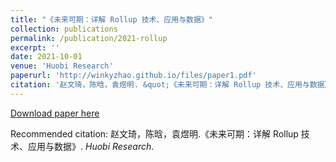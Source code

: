 ```yaml
---
title: "《未来可期：详解 Rollup 技术、应用与数据》"
collection: publications
permalink: /publication/2021-rollup
excerpt: ''
date: 2021-10-01
venue: 'Huobi Research'
paperurl: 'http://winkyzhao.github.io/files/paper1.pdf'
citation: '赵文琦，陈晗，袁煜明. &quot;《未来可期：详解 Rollup 技术、应用与数据》.&quot; <i>Huobi Research</i>.'
---
```


[Download paper here](http://winkyzhao.github.io/files/paper1.pdf)

Recommended citation: 赵文琦，陈晗，袁煜明.《未来可期：详解 Rollup 技术、应用与数据》. <i>Huobi Research</i>.
